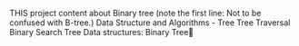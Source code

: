 THIS project content about 
Binary tree (note the first line: Not to be confused with B-tree.)
Data Structure and Algorithms - Tree
Tree Traversal
Binary Search Tree
Data structures: Binary Tree
